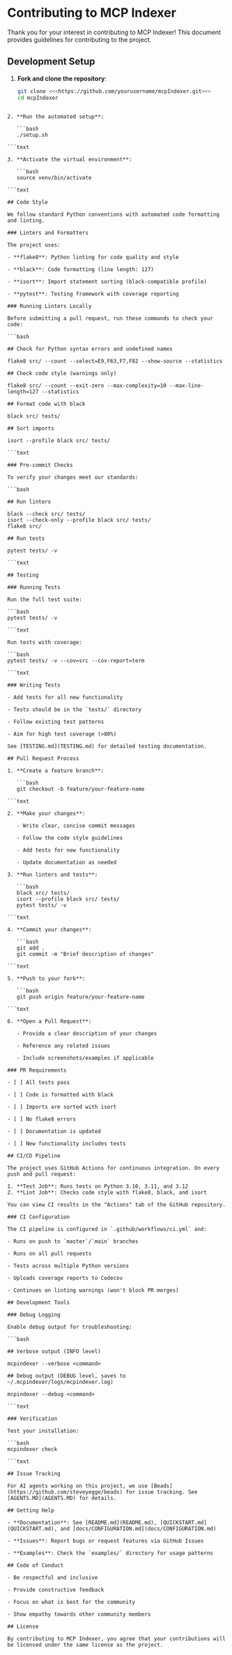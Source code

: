 # Contributing to MCP Indexer

Thank you for your interest in contributing to MCP Indexer! This document provides guidelines for contributing to the project.

## Development Setup

1. **Fork and clone the repository**:

   ```bash
   git clone <<<https://github.com/yourusername/mcpIndexer.git>>>
   cd mcpIndexer

```text

2. **Run the automated setup**:

   ```bash
   ./setup.sh

```text

3. **Activate the virtual environment**:

   ```bash
   source venv/bin/activate

```text

## Code Style

We follow standard Python conventions with automated code formatting and linting.

### Linters and Formatters

The project uses:

- **flake8**: Python linting for code quality and style

- **black**: Code formatting (line length: 127)

- **isort**: Import statement sorting (black-compatible profile)

- **pytest**: Testing framework with coverage reporting

### Running Linters Locally

Before submitting a pull request, run these commands to check your code:

```bash

## Check for Python syntax errors and undefined names

flake8 src/ --count --select=E9,F63,F7,F82 --show-source --statistics

## Check code style (warnings only)

flake8 src/ --count --exit-zero --max-complexity=10 --max-line-length=127 --statistics

## Format code with black

black src/ tests/

## Sort imports

isort --profile black src/ tests/

```text

### Pre-commit Checks

To verify your changes meet our standards:

```bash

## Run linters

black --check src/ tests/
isort --check-only --profile black src/ tests/
flake8 src/

## Run tests

pytest tests/ -v

```text

## Testing

### Running Tests

Run the full test suite:

```bash
pytest tests/ -v

```text

Run tests with coverage:

```bash
pytest tests/ -v --cov=src --cov-report=term

```text

### Writing Tests

- Add tests for all new functionality

- Tests should be in the `tests/` directory

- Follow existing test patterns

- Aim for high test coverage (>80%)

See [TESTING.md](TESTING.md) for detailed testing documentation.

## Pull Request Process

1. **Create a feature branch**:

   ```bash
   git checkout -b feature/your-feature-name

```text

2. **Make your changes**:

   - Write clear, concise commit messages

   - Follow the code style guidelines

   - Add tests for new functionality

   - Update documentation as needed

3. **Run linters and tests**:

   ```bash
   black src/ tests/
   isort --profile black src/ tests/
   pytest tests/ -v

```text

4. **Commit your changes**:

   ```bash
   git add .
   git commit -m "Brief description of changes"

```text

5. **Push to your fork**:

   ```bash
   git push origin feature/your-feature-name

```text

6. **Open a Pull Request**:

   - Provide a clear description of your changes

   - Reference any related issues

   - Include screenshots/examples if applicable

### PR Requirements

- [ ] All tests pass

- [ ] Code is formatted with black

- [ ] Imports are sorted with isort

- [ ] No flake8 errors

- [ ] Documentation is updated

- [ ] New functionality includes tests

## CI/CD Pipeline

The project uses GitHub Actions for continuous integration. On every push and pull request:

1. **Test Job**: Runs tests on Python 3.10, 3.11, and 3.12
2. **Lint Job**: Checks code style with flake8, black, and isort

You can view CI results in the "Actions" tab of the GitHub repository.

### CI Configuration

The CI pipeline is configured in `.github/workflows/ci.yml` and:

- Runs on push to `master`/`main` branches

- Runs on all pull requests

- Tests across multiple Python versions

- Uploads coverage reports to Codecov

- Continues on linting warnings (won't block PR merges)

## Development Tools

### Debug Logging

Enable debug output for troubleshooting:

```bash

## Verbose output (INFO level)

mcpindexer --verbose <command>

## Debug output (DEBUG level, saves to ~/.mcpindexer/logs/mcpindexer.log)

mcpindexer --debug <command>

```text

### Verification

Test your installation:

```bash
mcpindexer check

```text

## Issue Tracking

For AI agents working on this project, we use [Beads](https://github.com/steveyegge/beads) for issue tracking. See [AGENTS.MD](AGENTS.MD) for details.

## Getting Help

- **Documentation**: See [README.md](README.md), [QUICKSTART.md](QUICKSTART.md), and [docs/CONFIGURATION.md](docs/CONFIGURATION.md)

- **Issues**: Report bugs or request features via GitHub Issues

- **Examples**: Check the `examples/` directory for usage patterns

## Code of Conduct

- Be respectful and inclusive

- Provide constructive feedback

- Focus on what is best for the community

- Show empathy towards other community members

## License

By contributing to MCP Indexer, you agree that your contributions will be licensed under the same license as the project.
